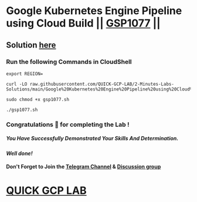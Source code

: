 # Google Kubernetes Engine Pipeline using Cloud Build || [GSP1077](https://www.cloudskillsboost.google/focuses/52829?parent=catalog) ||

## Solution [here](https://youtu.be/e7HVHXEz9vs)

### Run the following Commands in CloudShell

```
export REGION=
```
```
curl -LO raw.githubusercontent.com/QUICK-GCP-LAB/2-Minutes-Labs-Solutions/main/Google%20Kubernetes%20Engine%20Pipeline%20using%20Cloud%20Build/gsp1077.sh

sudo chmod +x gsp1077.sh

./gsp1077.sh
```

### Congratulations 🎉 for completing the Lab !

##### *You Have Successfully Demonstrated Your Skills And Determination.*

#### *Well done!*

#### Don't Forget to Join the [Telegram Channel](https://t.me/quickgcplab) & [Discussion group](https://t.me/quickgcplabchats)

# [QUICK GCP LAB](https://www.youtube.com/@quickgcplab)
